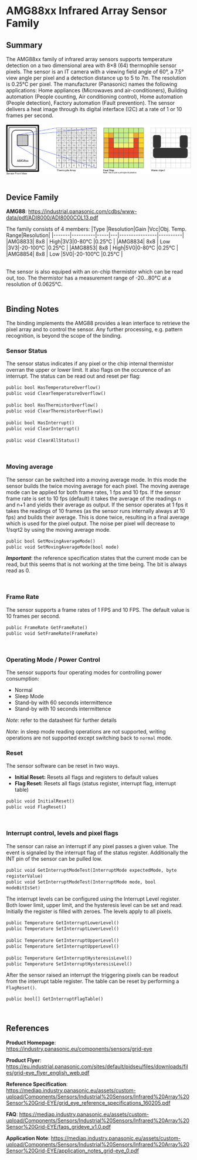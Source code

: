 ﻿# AMG88xx Infrared Array Sensor Family

## Summary
The AMG88xx family of infrared array sensors supports temperature detection on a two dimensional area with 8×8 (64) thermophile sensor pixels. The sensor is an IT camera with a viewing field angle of 60°, a 7.5° view angle per pixel and a detection distance up to 5 to 7m. The resolution is 0.25°C per pixel.
The manufacturer (Panasonic) names the following applications:  Home appliances (Microwaves and air-conditioners), Building automation (People counting, Air conditioning control), Home automation (People detection), Factory automation (Fault prevention). The sensor delivers a heat image through its digital interface (I2C) at a rate of 1 or 10 frames per second.
<br/><br/>
![Illustration of thermophile array and heat map](./amg88xx.png)
<br/><br/>


## Device Family
**AMG88**: https://industrial.panasonic.com/cdbs/www-data/pdf/ADI8000/ADI8000COL13.pdf

The family consists of 4 members:
|Type   |Resolution|Gain |Vcc|Obj. Temp. Range|Resolution|
|-------|----------|-----|---|----------------|----------|
|AMG8833| 8x8      | High|3V3|0-80°C          |0.25°C    |
|AMG8834| 8x8      | Low |3V3|-20-100°C       |0.25°C    |
|AMG8853| 8x8      | High|5V0|0-80°C          |0.25°C    |
|AMG8854| 8x8      | Low |5V0|-20-100°C       |0.25°C    |

<br/>
The sensor is also equiped with an on-chip thermistor which can be read out, too.
The thermistor has a measurement range of -20...80°C at a resolution of 0.0625°C.
<br/><br/>

## Binding Notes
The binding implements the AMG88 provides a lean interface to retrieve the pixel array and to control the sensor. Any further processing, e.g. pattern recognition, is beyond the scope of the binding.
<br/>

### Sensor Status
The sensor status indicates if any pixel or the chip internal thermistor overran the upper or lower limit. It also flags on the occurence of an interrupt. The status can be read out and reset per flag:
```
public bool HasTemperatureOverflow()
public void ClearTemperatureOverflow()

public bool HasThermistorOverflow()
public void ClearThermistorOverflow()

public bool HasInterrupt()
public void ClearInterrupt()

public void ClearAllStatus()
```
<br/>

### Moving average
The sensor can be switched into a moving average mode. In this mode the sensor builds the twice moving average for each pixel. The moving average mode can be applied for both frame rates, 1 fps and 10 fps. If the sensor frame rate is set to 10 fps (default) it takes the average of the readings n and n+1 and yields their average as output. If the sensor operates at 1 fps it takes the readings of 10 frames (as the sensor runs internally always at 10 fps) and builds their average. This is done twice, resulting in a final average which is used for the pixel output.
The noise per pixel will decrease to 1/sqrt2 by using the moving average mode.

```
public bool GetMovingAverageMode()
public void SetMovingAverageMode(bool mode)
```
***Important***: the reference specification states that the current mode can be read, but this seems that is not working at the time being. The bit is always read as 0.

<br/>

### Frame Rate
The sensor supports a frame rates of 1 FPS and 10 FPS. The default value is 10 frames per second.

```
public FrameRate GetFrameRate()
public void SetFrameRate(FrameRate)
```
<br/>

### Operating Mode / Power Control
The sensor supports four operating modes for controlling power consumption:
* Normal
* Sleep Mode
* Stand-by with 60 seconds intermittence
* Stand-by with 10 seconds intermittence

*Note*: refer to the datasheet für further details

*Note*: in sleep mode reading operations are not supported, writing operations are not supported except switching back to ```normal``` mode.
<br/>

### Reset
The sensor software can be reset in two ways.
* **Initial Reset:** Resets all flags and registers to default values
* **Flag Reset:** Resets all flags (status register, interrupt flag, interrupt table)
```
public void InitialReset()
public void FlagReset()
```
<br/>

### Interrupt control, levels and pixel flags
The sensor can raise an interrupt if any pixel passes a given value. The event is signaled by the interrupt flag of the status register. Additionally the INT pin of the sensor can be pulled low.

```
public void GetInterruptModeTest(InterruptMode expectedMode, byte registerValue)
public void SetInterruptModeTest(InterruptMode mode, bool modeBitIsSet)
```
The interrupt levels can be configured using the Interrupt Level register. Both lower limit, upper limit, and the hysteresis level can be set and read. Initially the register is filled with zeroes. The levels apply to all pixels.

```
public Temperature GetInterruptLowerLevel()
public Temperature SetInterruptLowerLevel()

public Temperature GetInterruptUpperLevel()
public Temperature SetInterruptUpperLevel()

public Temperature GetInterruptHysteresisLevel()
public Temperature SetInterruptHysteresisLevel()
```
After the sensor raised an interrupt the triggering pixels can be readout from the interrupt table register.
The table can be reset by performing a ```FlagReset()```.
```
public bool[] GetInterruptFlagTable()
```
<br/>


## References
**Product Homepage**: https://industry.panasonic.eu/components/sensors/grid-eye

**Product Flyer**: https://eu.industrial.panasonic.com/sites/default/pidseu/files/downloads/files/grid-eye_flyer_english_web.pdf

**Reference Specification**: https://mediap.industry.panasonic.eu/assets/custom-upload/Components/Sensors/Industrial%20Sensors/Infrared%20Array%20Sensor%20Grid-EYE/grid_eye_reference_specifications_160205.pdf

**FAQ**: https://mediap.industry.panasonic.eu/assets/custom-upload/Components/Sensors/Industrial%20Sensors/Infrared%20Array%20Sensor%20Grid-EYE/faqs_grideye_v1.0.pdf

**Application Note**: https://mediap.industry.panasonic.eu/assets/custom-upload/Components/Sensors/Industrial%20Sensors/Infrared%20Array%20Sensor%20Grid-EYE/application_notes_grid-eye_0.pdf

